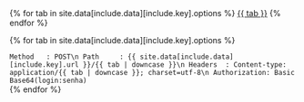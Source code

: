 <!--
Modelo:
request:
  url: 'http://www.pmove.planmob.com.br/rest/planejamento/insert' # URL a ser exibido
  options:
    - 'JSON' # Opções da aba, é o mesmo para id
    - 'XML'
-->
<div class="mdl-tabs mdl-js-tabs mdl-js-ripple-effect">
  <div class="mdl-tabs__tab-bar tab-left">
    {% for tab in site.data[include.data][include.key].options %}
      <a href="#{{ tab | downcase }}" class="mdl-tabs__tab {% if forloop.first %}is-active{% endif %}">{{ tab }}</a>
    {% endfor %}
  </div>

  {% for tab in site.data[include.data][include.key].options %}
    <div class="mdl-tabs__panel{% if forloop.first %} is-active{% endif %}" id="{{ tab | downcase }}">
      <div markdown="span">
        ```
        Method   : POST\n
        Path     : {{ site.data[include.data][include.key].url }}/{{ tab | downcase }}\n
        Headers  : Content-type: application/{{ tab | downcase }}; charset=utf-8\n
                   Authorization: Basic Base64(login:senha)
        ```
      </div>
    </div>
  {% endfor %}
</div>